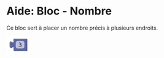 # Aide: Bloc - Nombre

Ce bloc sert à placer un nombre précis à plusieurs endroits.

![Bloc nombre][math_number]

[math_number]: img/animation_num.png
